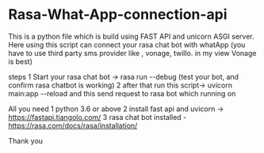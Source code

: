 # Rasa-What-App-connection-api
This is a python file which is build using FAST API and unicorn ASGI server. 
Here using this script can connect your rasa chat bot with whatApp (you have to use third party sms provider like , vonage, twillo. in my view Vonage is best)

steps 
1 Start your rasa chat bot ->  rasa run --debug (test your bot, and confirm rasa chatbot is working)
2 after that run this script-> uvicorn main:app --reload and this send request to rasa bot which running on 

All you need 
1 python 3.6 or above 
2 install fast api and uvicorn -> https://fastapi.tiangolo.com/
3 rasa chat bot installed - https://rasa.com/docs/rasa/installation/

Thank you

